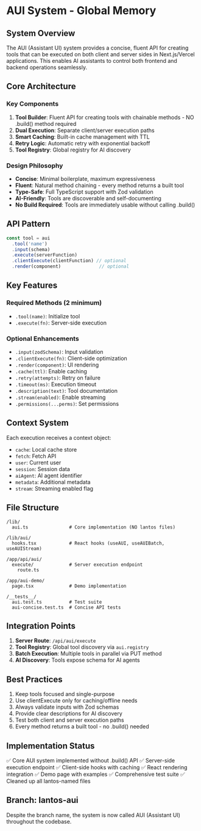 # AUI System - Global Memory

## System Overview
The AUI (Assistant UI) system provides a concise, fluent API for creating tools that can be executed on both client and server sides in Next.js/Vercel applications. This enables AI assistants to control both frontend and backend operations seamlessly.

## Core Architecture

### Key Components
1. **Tool Builder**: Fluent API for creating tools with chainable methods - NO .build() method required
2. **Dual Execution**: Separate client/server execution paths
3. **Smart Caching**: Built-in cache management with TTL
4. **Retry Logic**: Automatic retry with exponential backoff
5. **Tool Registry**: Global registry for AI discovery

### Design Philosophy
- **Concise**: Minimal boilerplate, maximum expressiveness
- **Fluent**: Natural method chaining - every method returns a built tool
- **Type-Safe**: Full TypeScript support with Zod validation
- **AI-Friendly**: Tools are discoverable and self-documenting
- **No Build Required**: Tools are immediately usable without calling .build()

## API Pattern

```typescript
const tool = aui
  .tool('name')
  .input(schema)
  .execute(serverFunction)
  .clientExecute(clientFunction) // optional
  .render(component)              // optional
```

## Key Features

### Required Methods (2 minimum)
- `.tool(name)`: Initialize tool
- `.execute(fn)`: Server-side execution

### Optional Enhancements
- `.input(zodSchema)`: Input validation
- `.clientExecute(fn)`: Client-side optimization
- `.render(component)`: UI rendering
- `.cache(ttl)`: Enable caching
- `.retry(attempts)`: Retry on failure
- `.timeout(ms)`: Execution timeout
- `.description(text)`: Tool documentation
- `.stream(enabled)`: Enable streaming
- `.permissions(...perms)`: Set permissions

## Context System

Each execution receives a context object:
- `cache`: Local cache store
- `fetch`: Fetch API
- `user`: Current user
- `session`: Session data
- `aiAgent`: AI agent identifier
- `metadata`: Additional metadata
- `stream`: Streaming enabled flag

## File Structure

```
/lib/
  aui.ts               # Core implementation (NO lantos files)
  
/lib/aui/
  hooks.tsx            # React hooks (useAUI, useAUIBatch, useAUIStream)
  
/app/api/aui/
  execute/             # Server execution endpoint
    route.ts
    
/app/aui-demo/
  page.tsx             # Demo implementation
  
/__tests__/
  aui.test.ts          # Test suite
  aui-concise.test.ts  # Concise API tests
```

## Integration Points

1. **Server Route**: `/api/aui/execute`
2. **Tool Registry**: Global tool discovery via `aui.registry`
3. **Batch Execution**: Multiple tools in parallel via PUT method
4. **AI Discovery**: Tools expose schema for AI agents

## Best Practices

1. Keep tools focused and single-purpose
2. Use clientExecute only for caching/offline needs
3. Always validate inputs with Zod schemas
4. Provide clear descriptions for AI discovery
5. Test both client and server execution paths
6. Every method returns a built tool - no .build() needed

## Implementation Status
✅ Core AUI system implemented without .build() API
✅ Server-side execution endpoint
✅ Client-side hooks with caching
✅ React rendering integration
✅ Demo page with examples
✅ Comprehensive test suite
✅ Cleaned up all lantos-named files

## Branch: lantos-aui
Despite the branch name, the system is now called AUI (Assistant UI) throughout the codebase.